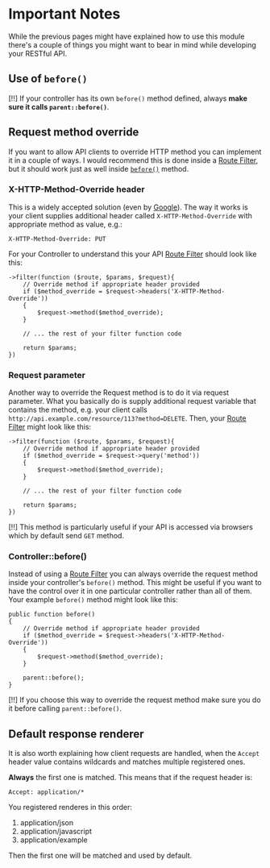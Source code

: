 # Important Notes

While the previous pages might have explained how to use this module there's a
couple of things you might want to bear in mind while developing your RESTful
API.

## Use of `before()`

[!!] If your controller has its own `before()` method defined, always **make
sure it calls `parent::before()`**.

## Request method override

If you want to allow API clients to override HTTP method you can implement it in
a couple of ways. I would recommend this is done inside a [Route Filter](config#route-filter),
but it should work just as well inside [`before()`](#controllerbefore) method.

### X-HTTP-Method-Override header

This is a widely accepted solution (even by [Google](https://developers.google.com/gdata/docs/2.0/basics#DeletingEntry)).
The way it works is your client supplies additional header called
`X-HTTP-Method-Override` with appropriate method as value, e.g.:

    X-HTTP-Method-Override: PUT

For your Controller to understand this your API [Route Filter](config#route-filter)
should look like this:

    ->filter(function ($route, $params, $request){
        // Override method if appropriate header provided
        if ($method_override = $request->headers('X-HTTP-Method-Override'))
        {
            $request->method($method_override);
        }

        // ... the rest of your filter function code

        return $params;
    })


### Request parameter

Another way to override the Request method is to do it via request parameter.
What you basically do is supply additional request variable that contains the
method, e.g. your client calls `http://api.example.com/resource/113?method=DELETE`.
Then, your [Route Filter](config#route-filter) might look like this:

    ->filter(function ($route, $params, $request){
        // Override method if appropriate header provided
        if ($method_override = $request->query('method'))
        {
            $request->method($method_override);
        }

        // ... the rest of your filter function code

        return $params;
    })


[!!] This method is particularly useful if your API is accessed via browsers which
by default send `GET` method.


### Controller::before()

Instead of using a [Route Filter](config#route-filter) you can always override
the request method inside your controller's `before()` method. This might be
useful if you want to have the control over it in one particular controller
rather than all of them. Your example `before()` method might look like this:

    public function before()
    {
        // Override method if appropriate header provided
        if ($method_override = $request->headers('X-HTTP-Method-Override'))
        {
            $request->method($method_override);
        }

        parent::before();
    }

[!!] If you choose this way to override the request method make sure you do it
before calling `parent::before()`.


## Default response renderer

It is also worth explaining how client requests are handled, when the `Accept`
header value contains wildcards and matches multiple registered ones.

**Always** the first one is matched. This means that if the request header is:

    Accept: application/*

You registered renderes in this order:

1. application/json
2. application/javascript
3. application/example

Then the first one will be matched and used by default.
